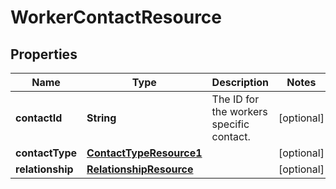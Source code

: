 

# WorkerContactResource


## Properties

| Name | Type | Description | Notes |
|------------ | ------------- | ------------- | -------------|
|**contactId** | **String** | The ID for the workers specific contact. |  [optional] |
|**contactType** | [**ContactTypeResource1**](ContactTypeResource1.md) |  |  [optional] |
|**relationship** | [**RelationshipResource**](RelationshipResource.md) |  |  [optional] |



